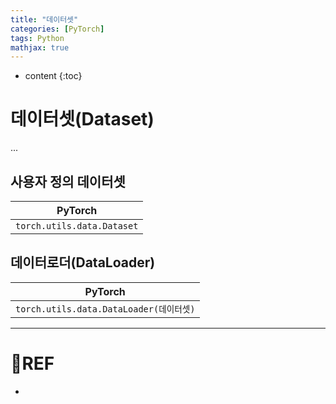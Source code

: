 ```yaml
---
title: "데이터셋"
categories: [PyTorch]
tags: Python
mathjax: true
---
```


* content
{:toc}
# 데이터셋(Dataset)

...

## 사용자 정의 데이터셋

| PyTorch                    |
| -------------------------- |
| `torch.utils.data.Dataset` |



## 데이터로더(DataLoader)

| PyTorch                                 |
| --------------------------------------- |
| `torch.utils.data.DataLoader(데이터셋)` |

---

# 📌REF

-   

